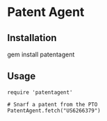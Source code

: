 # Patent Agent

## Installation

  gem install patentagent

## Usage

    require 'patentagent'

    # Snarf a patent from the PTO
    PatentAgent.fetch("US6266379")
